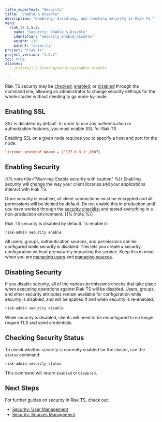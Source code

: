 ```yaml
---
title_supertext: "Security"
title: "Enable & Disable"
description: "Enabling, disabling, and checking security in Riak TS."
menu:
  riak_ts-1.5.2:
    name: "Security: Enable & Disable"
    identifier: "security_enable_disable"
    weight: 110
    parent: "security"
project: "riak_ts"
project_version: "1.5.2"
toc: true
aliases:
  - /riakts/1.5.2/using/security/enable-disable

---
```


Riak TS security may be [checked](#checking-security-status), [enabled](#enabling-security), or [disabled](#disabling-security) through the command line, allowing an administrator to change security settings for the whole cluster without needing to go node-by-node.

## Enabling SSL

SSL is disabled by default. In order to use any authentication or authorization features, you must enable SSL for Riak TS.

Enabling SSL on a given node requires you to specify a host and port for the node:

```riak.conf
listener.protobuf.$name = {"127.0.0.1",8087}
```

## Enabling Security

{{% note title="Warning: Enable security with caution" %}}
Enabling security will change the way your client libraries and
your applications interact with Riak TS.

Once security is enabled, all client connections must be encrypted and all permissions will be denied by default. Do not enable this in production until you have worked through the [security checklist](../checklist) and tested everything in a non-production environment.
{{% /note %}}

Riak TS security is disabled by default. To enable it:

```bash
riak-admin security enable
```

All users, groups, authentication sources, and permissions can be
configured while security is disabled. This lets you create a
security configuration without prematurely impacting the service. Keep this in mind when you are [managing users](../user-management) and [managing sources](../sources-management).

## Disabling Security

If you disable security, all of the various permissions checks that take place when executing operations against Riak TS will be disabled. Users, groups, and other security attributes remain available for configuration while security is disabled, and will be applied if and when security is re-enabled.

```bash
riak-admin security disable
```

While security is disabled, clients will need to be reconfigured to no
longer require TLS and send credentials.

## Checking Security Status

To check whether security is currently enabled for the cluster, use the
`status` command:

```bash
riak-admin security status
```

This command will return `Enabled` or `Disabled`.

## Next Steps

For further guides on security in Riak TS, check out:

- [Security: User Management](../user-management)
- [Security: Sources Management](../sources-management)
